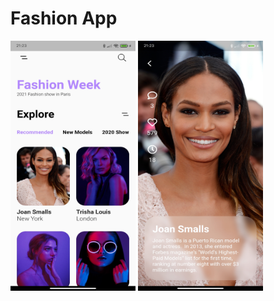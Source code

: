 # Fashion App
<img src="./assets/screen_1.jpg" height="400" width="200"/>
<img src="./assets/screen_2.jpg" height="400" width="200"/>
